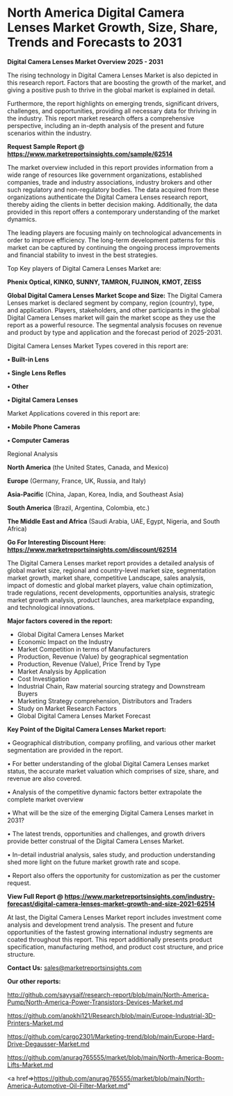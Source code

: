  # North America Digital Camera Lenses Market Growth, Size, Share, Trends and Forecasts to 2031

<Strong> Digital Camera Lenses Market Overview 2025 - 2031</strong>

The rising technology in Digital Camera Lenses Market is also depicted in this research report. Factors that are boosting the growth of the market, and giving a positive push to thrive in the global market is explained in detail.

Furthermore, the report highlights on emerging trends, significant drivers, challenges, and opportunities, providing all necessary data for thriving in the industry. This report market research offers a comprehensive perspective, including an in-depth analysis of the present and future scenarios within the industry.

<strong>Request Sample Report @ <a href=https://www.marketreportsinsights.com/sample/62514>https://www.marketreportsinsights.com/sample/62514</a></strong>

The market overview included in this report provides information from a wide range of resources like government organizations, established companies, trade and industry associations, industry brokers and other such regulatory and non-regulatory bodies. The data acquired from these organizations authenticate the Digital Camera Lenses research report, thereby aiding the clients in better decision making. Additionally, the data provided in this report offers a contemporary understanding of the market dynamics.

The leading players are focusing mainly on technological advancements in order to improve efficiency. The long-term development patterns for this market can be captured by continuing the ongoing process improvements and financial stability to invest in the best strategies.

Top Key players of Digital Camera Lenses Market are:

<strong>Phenix Optical, KINKO, SUNNY, TAMRON, FUJINON, KMOT, ZEISS</strong>

<strong><b>Global Digital Camera Lenses Market Scope and Size:</b></strong>
The Digital Camera Lenses market is declared segment by company, region (country), type, and application. Players, stakeholders, and other participants in the global Digital Camera Lenses market will gain the market scope as they use the report as a powerful resource. The segmental analysis focuses on revenue and product by type and application and the forecast period of 2025-2031.

Digital Camera Lenses Market Types covered in this report are:

<strong>• Built-in Lens

• Single Lens Refles

• Other

• Digital Camera Lenses</strong>

Market Applications covered in this report are:

<strong>• Mobile Phone Cameras

• Computer Cameras</strong> 

Regional Analysis

<strong>North America</strong> (the United States, Canada, and Mexico)

<strong>Europe</strong> (Germany, France, UK, Russia, and Italy)

<strong>Asia-Pacific</strong> (China, Japan, Korea, India, and Southeast Asia)

<strong>South America</strong> (Brazil, Argentina, Colombia, etc.)

<strong>The Middle East and Africa</strong> (Saudi Arabia, UAE, Egypt, Nigeria, and South Africa)

<strong>Go For Interesting Discount Here: <a href=https://www.marketreportsinsights.com/discount/62514>https://www.marketreportsinsights.com/discount/62514</a></strong>

The Digital Camera Lenses market report provides a detailed analysis of global market size, regional and country-level market size, segmentation market growth, market share, competitive Landscape, sales analysis, impact of domestic and global market players, value chain optimization, trade regulations, recent developments, opportunities analysis, strategic market growth analysis, product launches, area marketplace expanding, and technological innovations.

<strong><b>Major factors covered in the report:</b></strong>
<ul>
  <li>Global Digital Camera Lenses Market </li>
  <li>Economic Impact on the Industry</li>
  <li>Market Competition in terms of Manufacturers</li>
  <li>Production, Revenue (Value) by geographical segmentation</li>
  <li>Production, Revenue (Value), Price Trend by Type</li>
  <li>Market Analysis by Application</li>
  <li>Cost Investigation</li>
  <li>Industrial Chain, Raw material sourcing strategy and Downstream Buyers</li>
  <li>Marketing Strategy comprehension, Distributors and Traders</li>
  <li>Study on Market Research Factors</li>
  <li>Global Digital Camera Lenses Market Forecast</li>
</ul>

<strong><b>Key Point of the Digital Camera Lenses Market report:</b></strong>

• Geographical distribution, company profiling, and various other market segmentation are provided in the report.

• For better understanding of the global Digital Camera Lenses market status, the accurate market valuation which comprises of size, share, and revenue are also covered.

• Analysis of the competitive dynamic factors better extrapolate the complete market overview

• What will be the size of the emerging Digital Camera Lenses market in 2031?

• The latest trends, opportunities and challenges, and growth drivers provide better construal of the Digital Camera Lenses Market.

• In-detail industrial analysis, sales study, and production understanding shed more light on the future market growth rate and scope.

• Report also offers the opportunity for customization as per the customer request.

<strong><b>View Full Report @ <a href=https://www.marketreportsinsights.com/industry-forecast/digital-camera-lenses-market-growth-and-size-2021-62514>https://www.marketreportsinsights.com/industry-forecast/digital-camera-lenses-market-growth-and-size-2021-62514</a></b></strong>


At last, the Digital Camera Lenses Market report includes investment come analysis and development trend analysis. The present and future opportunities of the fastest growing international industry segments are coated throughout this report. This report additionally presents product specification, manufacturing method, and product cost structure, and price structure.

<strong>Contact Us:</strong>
sales@marketreportsinsights.com

<strong>Our other reports:</strong>

<a href=http://github.com/sayysaif/research-report/blob/main/North-America-Pump/North-America-Power-Transistors-Devices-Market.md>http://github.com/sayysaif/research-report/blob/main/North-America-Pump/North-America-Power-Transistors-Devices-Market.md</a>

<a href=https://github.com/anokhi121/Research/blob/main/Europe-Industrial-3D-Printers-Market.md>https://github.com/anokhi121/Research/blob/main/Europe-Industrial-3D-Printers-Market.md</a>

<a href=https://github.com/cargo2301/Marketing-trend/blob/main/Europe-Hard-Drive-Degausser-Market.md>https://github.com/cargo2301/Marketing-trend/blob/main/Europe-Hard-Drive-Degausser-Market.md</a>

<a href=https://github.com/anurag765555/market/blob/main/North-America-Boom-Lifts-Market.md>https://github.com/anurag765555/market/blob/main/North-America-Boom-Lifts-Market.md</a>

<a href=>https://github.com/anurag765555/market/blob/main/North-America-Automotive-Oil-Filter-Market.md</a>"
